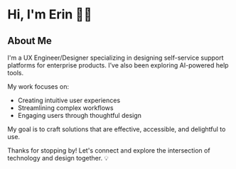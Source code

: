 # Hi, I'm Erin 👋🏻

## About Me

I'm a UX Engineer/Designer specializing in designing self-service support platforms for enterprise products. I’ve also been exploring AI-powered help tools.

My work focuses on:
- Creating intuitive user experiences
- Streamlining complex workflows
- Engaging users through thoughtful design

My goal is to craft solutions that are effective, accessible, and delightful to use.

Thanks for stopping by! Let's connect and explore the intersection of technology and design together. 💡
